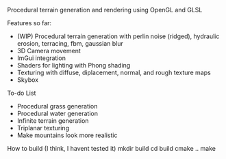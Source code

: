 Procedural terrain generation and rendering using OpenGL and GLSL

Features so far:
* (WIP) Procedural terrain generation with perlin noise (ridged), hydraulic erosion, terracing, fbm, gaussian blur
* 3D Camera movement
* ImGui integration
* Shaders for lighting with Phong shading
* Texturing with diffuse, diplacement, normal, and rough texture maps
* Skybox

To-do List
* Procedural grass generation
* Procedural water generation
* Infinite terrain generation
* Triplanar texturing
* Make mountains look more realistic

How to build (I think, I havent tested it)
mkdir build
cd build
cmake ..
make
